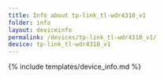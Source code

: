 ```yaml
---
title: Info about tp-link_tl-wdr4310_v1
folder: info
layout: deviceinfo
permalink: /devices/tp-link_tl-wdr4310_v1/
device: tp-link_tl-wdr4310_v1
---
```

{% include templates/device_info.md %}
